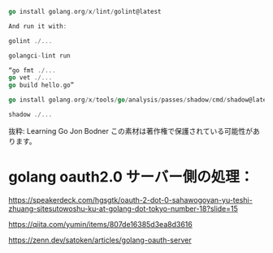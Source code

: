```go
go install golang.org/x/lint/golint@latest

And run it with:

golint ./...

golangci-lint run

“go fmt ./...
go vet ./...
go build hello.go”

go install golang.org/x/tools/go/analysis/passes/shadow/cmd/shadow@latest

shadow ./...

```

抜粋:
Learning Go
Jon Bodner
この素材は著作権で保護されている可能性があります。


# golang oauth2.0 サーバー側の処理：
https://speakerdeck.com/hgsgtk/oauth-2-dot-0-sahawogoyan-yu-teshi-zhuang-sitesutowoshu-ku-at-golang-dot-tokyo-number-18?slide=15

https://qiita.com/yumin/items/807de16385d3ea8d3616

https://zenn.dev/satoken/articles/golang-oauth-server
